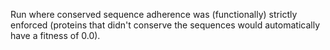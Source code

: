 Run where conserved sequence adherence was (functionally) strictly enforced (proteins that didn't conserve the sequences would automatically have a fitness of 0.0).